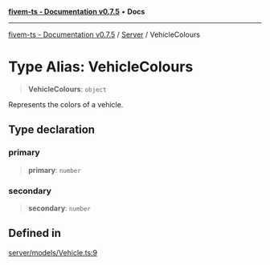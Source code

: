 [**fivem-ts - Documentation v0.7.5**](../../../README.md) • **Docs**

***

[fivem-ts - Documentation v0.7.5](../../../README.md) / [Server](../README.md) / VehicleColours

# Type Alias: VehicleColours

> **VehicleColours**: `object`

Represents the colors of a vehicle.

## Type declaration

### primary

> **primary**: `number`

### secondary

> **secondary**: `number`

## Defined in

[server/models/Vehicle.ts:9](https://github.com/Purpose-Dev/fivem-ts/blob/main/src/server/models/Vehicle.ts#L9)
